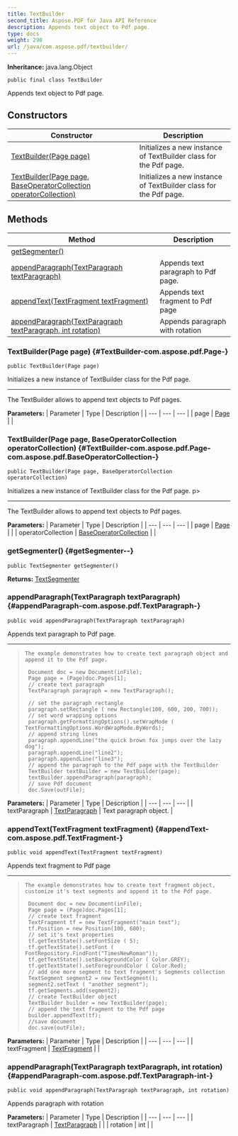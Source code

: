 ```yaml
---
title: TextBuilder
second_title: Aspose.PDF for Java API Reference
description: Appends text object to Pdf page.
type: docs
weight: 290
url: /java/com.aspose.pdf/textbuilder/
---
```

**Inheritance:**
java.lang.Object
```
public final class TextBuilder
```

Appends text object to Pdf page.
## Constructors

| Constructor | Description |
| --- | --- |
| [TextBuilder(Page page)](#TextBuilder-com.aspose.pdf.Page-) | Initializes a new instance of  TextBuilder  class for the Pdf page. |
| [TextBuilder(Page page, BaseOperatorCollection operatorCollection)](#TextBuilder-com.aspose.pdf.Page-com.aspose.pdf.BaseOperatorCollection-) | Initializes a new instance of  TextBuilder  class for the Pdf page. |
## Methods

| Method | Description |
| --- | --- |
| [getSegmenter()](#getSegmenter--) |  |
| [appendParagraph(TextParagraph textParagraph)](#appendParagraph-com.aspose.pdf.TextParagraph-) | Appends text paragraph to Pdf page. |
| [appendText(TextFragment textFragment)](#appendText-com.aspose.pdf.TextFragment-) | Appends text fragment to Pdf page |
| [appendParagraph(TextParagraph textParagraph, int rotation)](#appendParagraph-com.aspose.pdf.TextParagraph-int-) | Appends paragraph with rotation |
### TextBuilder(Page page) {#TextBuilder-com.aspose.pdf.Page-}
```
public TextBuilder(Page page)
```


Initializes a new instance of  TextBuilder  class for the Pdf page.

--------------------

The TextBuilder allows to append text objects to Pdf pages.

**Parameters:**
| Parameter | Type | Description |
| --- | --- | --- |
| page | [Page](../../com.aspose.pdf/page) |  |

### TextBuilder(Page page, BaseOperatorCollection operatorCollection) {#TextBuilder-com.aspose.pdf.Page-com.aspose.pdf.BaseOperatorCollection-}
```
public TextBuilder(Page page, BaseOperatorCollection operatorCollection)
```


Initializes a new instance of  TextBuilder  class for the Pdf page. p>

--------------------

The TextBuilder allows to append text objects to Pdf pages.

**Parameters:**
| Parameter | Type | Description |
| --- | --- | --- |
| page | [Page](../../com.aspose.pdf/page) |  |
| operatorCollection | [BaseOperatorCollection](../../com.aspose.pdf/baseoperatorcollection) |  |

### getSegmenter() {#getSegmenter--}
```
public TextSegmenter getSegmenter()
```




**Returns:**
[TextSegmenter](../../com.aspose.pdf.engine.commondata.text.segmenting/textsegmenter)
### appendParagraph(TextParagraph textParagraph) {#appendParagraph-com.aspose.pdf.TextParagraph-}
```
public void appendParagraph(TextParagraph textParagraph)
```


Appends text paragraph to Pdf page.

--------------------

> ```
> The example demonstrates how to create text paragraph object and append it to the Pdf page.
>  
>  Document doc = new Document(inFile);
>  Page page = (Page)doc.Pages[1];
>  // create text paragraph
>  TextParagraph paragraph = new TextParagraph();
> 
>  // set the paragraph rectangle
>  paragraph.setRectangle ( new Rectangle(100, 600, 200, 700));
>  // set word wrapping options
>  paragraph.getFormattingOptions().setWrapMode ( TextFormattingOptions.WordWrapMode.ByWords);
>  // append string lines
>  paragraph.appendLine("the quick brown fox jumps over the lazy dog");
>  paragraph.appendLine("line2");
>  paragraph.appendLine("line3");
>  // append the paragraph to the Pdf page with the TextBuilder
>  TextBuilder textBuilder = new TextBuilder(page);
>  textBuilder.appendParagraph(paragraph);
>  // save Pdf document
>  doc.Save(outFile);
> ```

**Parameters:**
| Parameter | Type | Description |
| --- | --- | --- |
| textParagraph | [TextParagraph](../../com.aspose.pdf/textparagraph) | Text paragraph object. |

### appendText(TextFragment textFragment) {#appendText-com.aspose.pdf.TextFragment-}
```
public void appendText(TextFragment textFragment)
```


Appends text fragment to Pdf page

--------------------

> ```
> The example demonstrates how to create text fragment object, customize it's text segments and append it to the Pdf page.
>  
>  Document doc = new Document(inFile);
>  Page page = (Page)doc.Pages[1];
>  // create text fragment
>  TextFragment tf = new TextFragment("main text");
>  tf.Position = new Position(100, 600);
>  // set it's text properties
>  tf.getTextState().setFontSize ( 5);
>  tf.getTextState().setFont ( FontRepository.FindFont("TimesNewRoman"));
>  tf.getTextState().setBackgroundColor ( Color.GREY);
>  tf.getTextState().setForegroundColor ( Color.Red);
>  // add one more segment to text fragment's Segments collection
>  TextSegment segment2 = new TextSegment();
>  segment2.setText ( "another segment");
>  tf.getSegments.add(segment2);
>  // create TextBuilder object
>  TextBuilder builder = new TextBuilder(page);
>  // append the text fragment to the Pdf page
>  builder.appendText(tf);
>  //save document
>  doc.save(outFile);
> ```

**Parameters:**
| Parameter | Type | Description |
| --- | --- | --- |
| textFragment | [TextFragment](../../com.aspose.pdf/textfragment) |  |

### appendParagraph(TextParagraph textParagraph, int rotation) {#appendParagraph-com.aspose.pdf.TextParagraph-int-}
```
public void appendParagraph(TextParagraph textParagraph, int rotation)
```


Appends paragraph with rotation

**Parameters:**
| Parameter | Type | Description |
| --- | --- | --- |
| textParagraph | [TextParagraph](../../com.aspose.pdf/textparagraph) |  |
| rotation | int |  |

